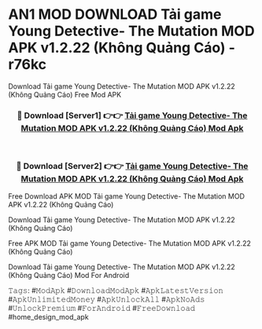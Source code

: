 # AN1 MOD DOWNLOAD Tải game Young Detective- The Mutation MOD APK v1.2.22 (Không Quảng Cáo) - r76kc
Download Tải game Young Detective- The Mutation MOD APK v1.2.22 (Không Quảng Cáo) Free Mod APK

<div align="center">
<h3>🔴 Download [Server1] 👉👉 <a href="https://apk-comot.site?title=Tải_game_Young_Detective-_The_Mutation_MOD_APK_v1.2.22_(Không_Quảng_Cáo)">Tải game Young Detective- The Mutation MOD APK v1.2.22 (Không Quảng Cáo) Mod Apk</a></h3><br>

<h3>🔴 Download [Server2] 👉👉 <a href="https://apk-comot.site?title=Tải_game_Young_Detective-_The_Mutation_MOD_APK_v1.2.22_(Không_Quảng_Cáo)">Tải game Young Detective- The Mutation MOD APK v1.2.22 (Không Quảng Cáo) Mod Apk</a></h3>
</div>


Free Download APK MOD Tải game Young Detective- The Mutation MOD APK v1.2.22 (Không Quảng Cáo)

Download Tải game Young Detective- The Mutation MOD APK v1.2.22 (Không Quảng Cáo) 

Free APK MOD Tải game Young Detective- The Mutation MOD APK v1.2.22 (Không Quảng Cáo) 

Download Tải game Young Detective- The Mutation MOD APK v1.2.22 (Không Quảng Cáo) Mod For Android

𝚃𝚊𝚐𝚜: #𝙼𝚘𝚍𝙰𝚙𝚔 #𝙳𝚘𝚠𝚗𝚕𝚘𝚊𝚍𝙼𝚘𝚍𝙰𝚙𝚔 #𝙰𝚙𝚔𝙻𝚊𝚝𝚎𝚜𝚝𝚅𝚎𝚛𝚜𝚒𝚘𝚗 #𝙰𝚙𝚔𝚄𝚗𝚕𝚒𝚖𝚒𝚝𝚎𝚍𝙼𝚘𝚗𝚎𝚢 #𝙰𝚙𝚔𝚄𝚗𝚕𝚘𝚌𝚔𝙰𝚕𝚕 #𝙰𝚙𝚔𝙽𝚘𝙰𝚍𝚜 #𝚄𝚗𝚕𝚘𝚌𝚔𝙿𝚛𝚎𝚖𝚒𝚞𝚖 #𝙵𝚘𝚛𝙰𝚗𝚍𝚛𝚘𝚒𝚍 #𝙵𝚛𝚎𝚎𝙳𝚘𝚠𝚗𝚕𝚘𝚊𝚍 #home_design_mod_apk